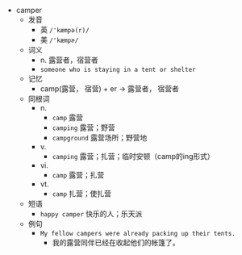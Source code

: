 - camper
  - 发音
    - 英 `/'kæmpə(r)/`
    - 美 `/'kæmpɚ/`
  - 词义
    - n. 露营者，宿营者
    - `someone who is staying in a tent or shelter`
  - 记忆
    - camp(露营， 宿营) + er → 露营者， 宿营者
  - 同根词
    - n.
      - `camp` 露营
      - `camping` 露营；野营
      - `campground` 露营场所；野营地
    - v.
      - `camping` 露营；扎营；临时安顿（camp的ing形式）
    - vi.
      - `camp` 露营；扎营
    - vt.
      - `camp` 扎营；使扎营
  - 短语
    - `happy camper` 快乐的人；乐天派 
  - 例句
    - `My fellow campers were already packing up their tents.`
      - 我的露营同伴已经在收起他们的帐篷了。

